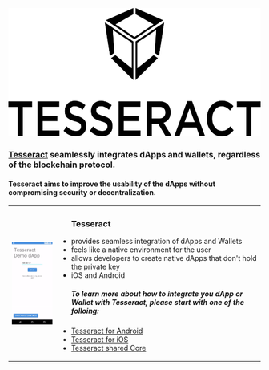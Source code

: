 <p align="center">
	<a href="http://tesseract.one/">
		<img alt="Tesseract" src ="https://raw.githubusercontent.com/tesseract-one/.github/main/VerticalBlack.svg" height=256/>
	</a>
</p>

### [Tesseract](https://tesseract.one/) seamlessly integrates dApps and wallets, regardless of the blockchain protocol.

#### Tesseract aims to improve the usability of the dApps without compromising security or decentralization.

<!-- ### ![Tesseract Demo](https://raw.githubusercontent.com/tesseract-one/.github/main/android-demo-384.gif) Text follows here -->

<!-- img align="left" alt="Tesseract Demo" src ="https://raw.githubusercontent.com/tesseract-one/.github/main/android-demo.gif" height=384/><table align="left"><tr><td></br></br></br></br></br></br></br></br></br></br></br></br></br></br></br></td></tr></table>
<h3><ul>&nbsp;&nbsp;&nbsp;&nbsp;Tesseract allows: <li>&nbsp;&nbsp;&nbsp;&nbsp;the wallets to display their UIs as modal screens on top of the dApps when signing transaction</li></ul></h3 -->

<table><tr>
	<td><img alt="Tesseract Demo" align="left" src ="https://raw.githubusercontent.com/tesseract-one/.github/main/android-demo-384.gif"/></td>
	<td>
		<p align="top">
			<ul>
				<h3>Tesseract</h3>
				<li>provides seamless integration of dApps and Wallets</li>
				<li>feels like a native environment for the user</li>
				<li>allows developers to create native dApps that don't hold the private key</li>
				<li>iOS and Android</li>
			</ul>
		</p>
		<p>
			<ul>
				<h5>To learn more about how to integrate you dApp or Wallet with Tesseract, please start with one of the folloing:</h5>
				<li><a href="https://github.com/tesseract-one/Tesseract.android">Tesseract for Android<a/></li>
				<li><a href="https://github.com/tesseract-one/Tesseract.swift">Tesseract for iOS<a/></li>
				<li><a href="https://github.com/tesseract-one/Tesseract.rs">Tesseract shared Core<a/></li>
			</ul>
		</p>
	</td>
</tr></table>

<!-- img align="left" alt="Tesseract Demo" src ="https://raw.githubusercontent.com/tesseract-one/.github/main/android-demo.gif" height=384/><table align="left"><tr><td></br></br></br></br></br></br></br></br></br></br></br></br></br></br></br></td></tr></table>
<h3><ul>&nbsp;&nbsp;&nbsp;&nbsp;Tesseract allows: <li>&nbsp;&nbsp;&nbsp;&nbsp;the wallets to display their UIs as modal screens on top of the dApps when signing transaction</li></ul></h3 -->


<!--

**Here are some ideas to get you started:**

🙋‍♀️ A short introduction - what is your organization all about?
🌈 Contribution guidelines - how can the community get involved?
👩‍💻 Useful resources - where can the community find your docs? Is there anything else the community should know?
🍿 Fun facts - what does your team eat for breakfast?
🧙 Remember, you can do mighty things with the power of [Markdown](https://docs.github.com/github/writing-on-github/getting-started-with-writing-and-formatting-on-github/basic-writing-and-formatting-syntax)
-->
